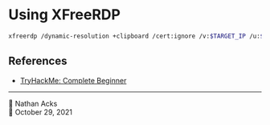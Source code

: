 # Using XFreeRDP

```bash
xfreerdp /dynamic-resolution +clipboard /cert:ignore /v:$TARGET_IP /u:$USER /p:$PASSWORD
```

## References

* [TryHackMe: Complete Beginner](tryhackme-complete-beginner.md)

- - - -

👤 Nathan Acks  
📅 October 29, 2021
